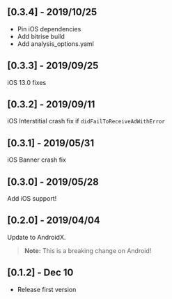 ## [0.3.4] - 2019/10/25
- Pin iOS dependencies
- Add bitrise build
- Add analysis_options.yaml

## [0.3.3] - 2019/09/25
iOS 13.0 fixes

## [0.3.2] - 2019/09/11
iOS Interstitial crash fix if `didFailToReceiveAdWithError`

## [0.3.1] - 2019/05/31
iOS Banner crash fix

## [0.3.0] - 2019/05/28
Add iOS support!

## [0.2.0] - 2019/04/04
Update to AndroidX.
> **Note:** This is a breaking change on Android!

## [0.1.2] - Dec 10
* Release first version
